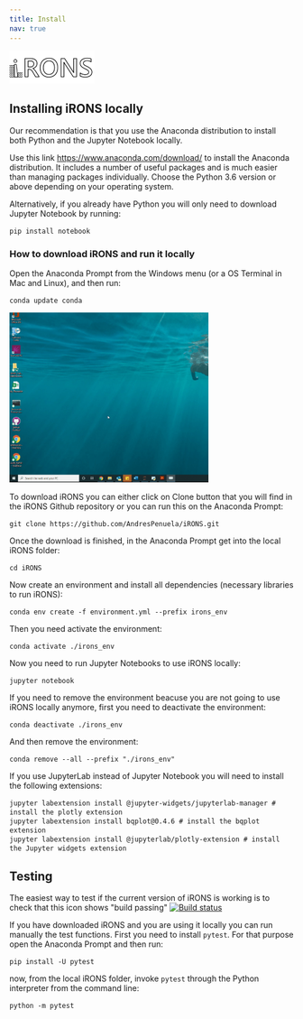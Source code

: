 ```yaml
---
title: Install
nav: true
---
```


[<img src="iRONS_logo_6.png" alt="iRONS logo" style="width:30%;" >](./Install.md/)

## Installing iRONS locally

Our recommendation is that you use the Anaconda distribution to install both Python and the Jupyter Notebook locally. 

Use this link https://www.anaconda.com/download/ to install the Anaconda distribution. It includes a number of useful packages and is much easier than managing packages individually. Choose the Python 3.6 version or above depending on your operating system.

Alternatively, if you already have Python you will only need to download Jupyter Notebook by running:

```
pip install notebook
```

### How to download iRONS and run it locally

Open the Anaconda Prompt from the Windows menu (or a OS Terminal in Mac and Linux), and then run:
```
conda update conda
```

[<img src="Executing Anaconda Prompt and Conda.gif" alt="Anaconda" style="width:70%;" >](./Install.md/)

To download iRONS you can either click on Clone button that you will find in the iRONS Github repository or you can run this on the Anaconda Prompt:
```
git clone https://github.com/AndresPenuela/iRONS.git
```
Once the download is finished, in the Anaconda Prompt get into the local iRONS folder:
```
cd iRONS
```
Now create an environment and install all dependencies (necessary libraries to run iRONS):
```
conda env create -f environment.yml --prefix irons_env
```
Then you need activate the environment:
```
conda activate ./irons_env
```
Now you need to run Jupyter Notebooks to use iRONS locally:
```
jupyter notebook
```
If you need to remove the environment beacuse you are not going to use iRONS locally anymore, first you need to deactivate the environment:
```
conda deactivate ./irons_env
```
And then remove the environment:
```
conda remove --all --prefix "./irons_env"
```
If you use JupyterLab instead of Jupyter Notebook you will need to install the following extensions:
```
jupyter labextension install @jupyter-widgets/jupyterlab-manager # install the plotly extension
jupyter labextension install bqplot@0.4.6 # install the bqplot extension
jupyter labextension install @jupyterlab/plotly-extension # install the Jupyter widgets extension
```
## Testing

The easiest way to test if the current version of iRONS is working is to check that this icon shows "build passing"
[![Build status](https://travis-ci.org/AndresPenuela/iRONS.svg?branch=master)](https://travis-ci.org/AndresPenuela/iRONS)

If you have downloaded iRONS and you are using it locally you can run manually the test functions. First you need to install `pytest`. For that purpose open the Anaconda Prompt and then run:
```
pip install -U pytest
```
now, from the local iRONS folder, invoke `pytest` through the Python interpreter from the command line:
```
python -m pytest
```
